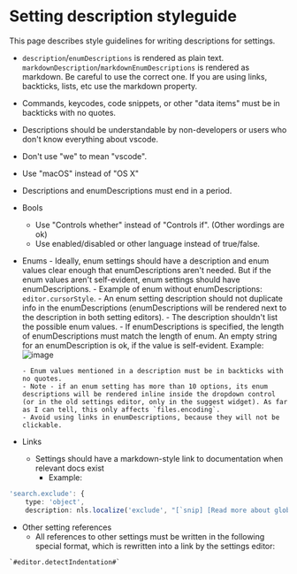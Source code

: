 # Setting description styleguide

This page describes style guidelines for writing descriptions for settings.

-   `description`/`enumDescriptions` is rendered as plain text.
    `markdownDescription`/`markdownEnumDescriptions` is rendered as markdown. Be
    careful to use the correct one. If you are using links, backticks, lists,
    etc use the markdown property.
-   Commands, keycodes, code snippets, or other "data items" must be in
    backticks with no quotes.
-   Descriptions should be understandable by non-developers or users who don't
    know everything about vscode.
-   Don't use "we" to mean "vscode".
-   Use "macOS" instead of "OS X"
-   Descriptions and enumDescriptions must end in a period.
-   Bools
    -   Use "Controls whether" instead of "Controls if". (Other wordings are ok)
    -   Use enabled/disabled or other language instead of true/false.
-   Enums - Ideally, enum settings should have a description and enum values
    clear enough that enumDescriptions aren't needed. But if the enum values
    aren't self-evident, enum settings should have enumDescriptions. - Example
    of enum without enumDescriptions: `editor.cursorStyle`. - An enum setting
    description should not duplicate info in the enumDescriptions
    (enumDescriptions will be rendered next to the description in both setting
    editors). - The description shouldn't list the possible enum values. - If
    enumDescriptions is specified, the length of enumDescriptions must match the
    length of enum. An empty string for an enumDescription is ok, if the value
    is self-evident. Example:
    ![`image`](https://user-images.githubusercontent.com/323878/42973896-f92c6a0e-8b69-11e8-9c8e-a3e937a48098.png)

        - Enum values mentioned in a description must be in backticks with no quotes.
        - Note - if an enum setting has more than 10 options, its enum descriptions will be rendered inline inside the dropdown control (or in the old settings editor, only in the suggest widget). As far as I can tell, this only affects `files.encoding`.
        - Avoid using links in enumDescriptions, because they will not be clickable.

-   Links
    -   Settings should have a markdown-style link to documentation when
        relevant docs exist
        -   Example:

```ts
'search.exclude': {
    type: 'object',
    description: nls.localize('exclude', "[`snip] [Read more about glob patterns`](https://code.visualstudio.com/docs/editor/codebasics#_advanced-search-options)."),
```

-   Other setting references
    -   All references to other settings must be written in the following
        special format, which is rewritten into a link by the settings editor:

```
`#editor.detectIndentation#`
```
